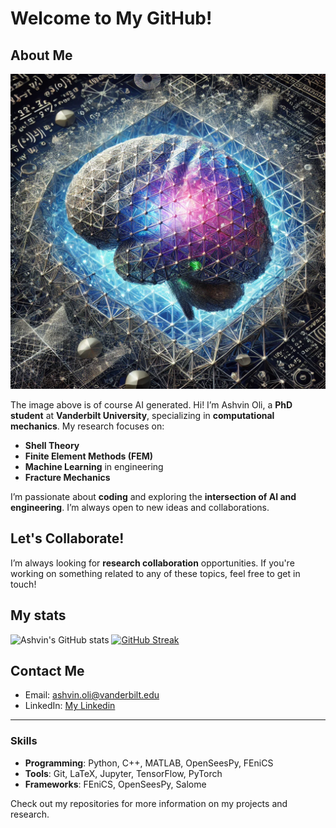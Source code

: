 # Welcome to My GitHub!

## About Me
![alt text](depiction.webp "Title")

The image above is of course AI generated.
Hi! I’m Ashvin Oli, a **PhD student** at **Vanderbilt University**, specializing in **computational mechanics**. My research focuses on:

- **Shell Theory**
- **Finite Element Methods (FEM)**
- **Machine Learning** in engineering
- **Fracture Mechanics**

I’m passionate about **coding** and exploring the **intersection of AI and engineering**. I’m always open to new ideas and collaborations.


## Let's Collaborate!
I’m always looking for **research collaboration** opportunities. If you're working on something related to any of these topics, feel free to get in touch!

## My stats
![Ashvin's GitHub stats](https://github-readme-stats.vercel.app/api?username=ashvinoli&show_icons=true&theme=radical)
[![GitHub Streak](https://streak-stats.demolab.com?user=ashvinoli&theme=tokyonight)](https://git.io/streak-stats)

## Contact Me
- Email: ashvin.oli@vanderbilt.edu
- LinkedIn: [My Linkedin](https://www.linkedin.com/in/ashvin-oli-55aa75184/)

---

### Skills
- **Programming**: Python, C++, MATLAB, OpenSeesPy, FEniCS
- **Tools**: Git, LaTeX, Jupyter, TensorFlow, PyTorch
- **Frameworks**: FEniCS, OpenSeesPy, Salome

Check out my repositories for more information on my projects and research.
